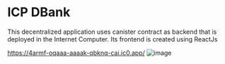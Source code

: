 # ICP DBank

This decentralized application uses canister contract as backend that is deployed in the Internet Computer.
Its frontend is created using ReactJs

https://4armf-oqaaa-aaaak-qbknq-cai.ic0.app/
![image](https://user-images.githubusercontent.com/48127785/206113774-e5d2ac8b-8ae6-48b0-a1f4-a5383191f609.png)

